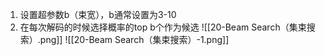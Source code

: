 1. 设置超参数b（束宽），b通常设置为3-10
2. 在每次解码的时候选择概率的top b个作为候选
![[20-Beam Search（集束搜索）.png]]
![[20-Beam Search（集束搜索）-1.png]]
